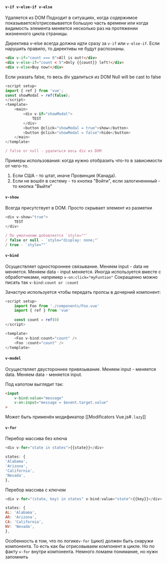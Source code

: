 #### `v-if v-else-if v-else` 
Удаляется из DOM
Подходит в ситуациях, когда содержимое показывается/отрисовывается большую часть времени или когда видимость элемента меняется несколько раз на протяжении жизненного цикла страницы.

Директива v-else всегда должна идти сразу за `v-if` или `v-else-if`. Если нарушить правило, то директивы не будут распознаны.
```html
<div v-if="count === 0">All is out!</div>
<div v-else-if="count < 5">Only {{count}} left!</div>
<div v-else>Buy now!</div>
```

Если указать false, то весь div удалиться из DOM
Null will be cast to false
```js
<script setup>
import { ref } from 'vue';
const showModal = ref(false);
</script>
<template>
	<main>
		<div v-if="showModal">
			TEST
		</div>
		<button @click="showModal = true">show</button>
		<button @click="showModal = false">hide</button>
	</main>
</template>

/ false or null - удалиться весь div из DOM
```
Примеры использования: когда нужно отобразить что-то в зависимости от чего-то. 
1) Если США - то штат, иначе Провинция (Канада). 
2) Если не вошёл в систему - то кнопка "Войти", если залогиненнный - то кнопка "Выйти"
#### `v-show` 
Всегда присутствует в DOM.
Просто скрывает элемент из разметки
```js
<div v-show="true">
	TEST
</div>

/ По умолчанию добавляется `style=""`
/ false or null - `style="display: none;"`
/ true - `style=""`
```
#### `v-bind`
Осуществляет одностороннее связывание. Меняем input - data не меняется. Меняем data - input меняется.
Иногда используется вместе с обработчиками, например `v-on:click="myFuntion"`
Сокращенно можно писать так `v-bind:count or :count`

Зачастую используется чтобы передать пропсы в дочерний компонент:
```js
<script setup>
	import Foo from './components/Foo.vue'
	import { ref } from 'vue'
	
	const count = ref(0)
</script>

<template>
	<Foo v-bind:count="count" />
	<Foo :count="count" />
</template>
```

#### `v-model`
Осуществляет двустороннее привязывание. Меняем input - меняется data. Меняем data - меняется input.

Под капотом выглядит так:
```html
<input 
	v-bind:value="message" 
	v-on:input="message = $event.target.value"
>
```
Может быть применён модификатор [[Modificators Vue.js#`.lazy`]]
#### `v-for`
Перебор массива без ключа
```js
<div v-for="state in states">{{state}}</div>

states: {
'Alabama',
'Arizona',
'California',
'Nevada',
},
```

Перебор массива с ключом
```js
<div v-for="(state, key) in states" v-bind:value="state">{{key}}</div>

states: {
AL: 'Alabama',
AR: 'Arizona',
CA: 'California',
NV: 'Nevada',
},
```
Особенность в том, что по логике`v-for` (цикл) должен быть снаружи компонента. То есть как бы отрисовываем компонент в цикле. Но по факту `v-for` внутри компонента. Немного ломаем понимание, но нужн запомнить